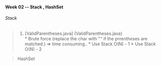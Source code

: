 #### Week 02 -- Stack , HashSet

###### Stack 
> 1. [ValidParentheses.java] (ValidParentheses.java)  
	* Brute force (replace the char with "" if the prrentheses are matched.) => time consuming.. 
	* Use Stack O(N) - 1 
	* Use Stack O(N) - 2


> HashSet